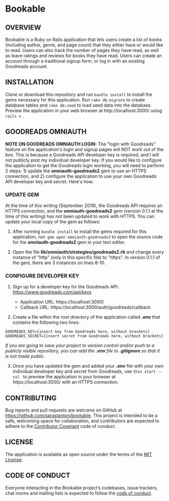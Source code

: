 # Bookable

## OVERVIEW

Bookable is a Ruby on Rails application that lets users create a list of books (including author, genre, and page count) that they either have or would like to read. Users can also track the number of pages they have read, as well as leave ratings and reviews for books they have read. Users can create an account through a traditional signup form, or log in with an existing Goodreads account.

## INSTALLATION

Clone or download this repository and run ```bundle install``` to install the gems necessary for this application. Run ```rake db:migrate``` to create database tables and ```rake db:seed``` to load seed data into the database. Preview the application in your web browser at http://localhost:3000/ using ```rails s``` .

## GOODREADS OMNIAUTH
**NOTE ON GOODREADS OMNIAUTH LOGIN:** The "login with Goodreads" feature on the application's login and signup pages will NOT work out of the box. This is because a Goodreads API developer key is required, and I will not publicly post my individual developer key. If you would like to configure the application to get the Goodreads login working, you will need to perform 2 steps: 1) update the **omniauth-goodreads2** gem to use an HTTPS connection, and 2) configure the application to use your own Goodreads API developer key and secret. Here's how:

### UPDATE GEM
At the time of this writing (September 2018), the Goodreads API requires an HTTPS connection, and the **omniauth-goodreads2** gem (version 0.1.1 at the time of this writing) has not been updated to work with HTTPS. You can update your local copy of the gem as follows:

  1) After running ```bundle install``` to install the gems required for this application, run``` gem open omniauth-goodreads2``` to open the source code for the **omniauth-goodreads2** gem in your text editor.

  2) Open the file **lib/omniauth/strategies/goodreads2.rb** and change every instance of "http" (only in this specific file) to "https". In version 0.1.1 of the gem, there are 3 instances on lines 8-10.

### CONFIGURE DEVELOPER KEY

  1) Sign up for a developer key for the Goodreads API: https://www.goodreads.com/api/keys
     * Application URL: https://localhost:3000/
     * Callback URL: https://localhost:3000/auth/goodreads/callback

  2) Create a file within the root directory of the application called **.env** that contains the following two lines:

    GOODREADS_KEY=[insert key from Goodreads here, without brackets]
    GOODREADS_SECRET=[insert secret from Goodreads here, without brackets]

  _If you are going to save your project to version control and/or push to a publicly visible repository, you can add the **.env** file to **.gitignore** so that it is not made public._

  3) Once you have updated the gem and added your **.env** file with your own individual developer key and secret from Goodreads, use  ```thin start --ssl ``` to preview the application in your browser at https://localhost:3000/ with an HTTPS connection.


## CONTRIBUTING

Bug reports and pull requests are welcome on GitHub at https://github.com/sarastanton/bookable. This project is intended to be a safe, welcoming space for collaboration, and contributors are expected to adhere to the [Contributor Covenant](http://contributor-covenant.org) code of conduct.

## LICENSE

The application is available as open source under the terms of the [MIT License](https://github.com/sarastanton/bookable/blob/master/LICENSE).

## CODE OF CONDUCT

Everyone interacting in the Bookable project’s codebases, issue trackers, chat rooms and mailing lists is expected to follow the [code of conduct](https://github.com/sarastanton/bookable/blob/master/CODE_OF_CONDUCT.md).
